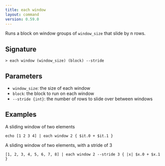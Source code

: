 ```yaml
---
title: each window
layout: command
version: 0.59.0
---
```


Runs a block on window groups of `window_size` that slide by n rows.

## Signature

```> each window (window_size) (block) --stride```

## Parameters

 -  `window_size`: the size of each window
 -  `block`: the block to run on each window
 -  `--stride {int}`: the number of rows to slide over between windows

## Examples

A sliding window of two elements
```shell
echo [1 2 3 4] | each window 2 { $it.0 + $it.1 }
```

A sliding window of two elements, with a stride of 3
```shell
[1, 2, 3, 4, 5, 6, 7, 8] | each window 2 --stride 3 { |x| $x.0 + $x.1 }
```

